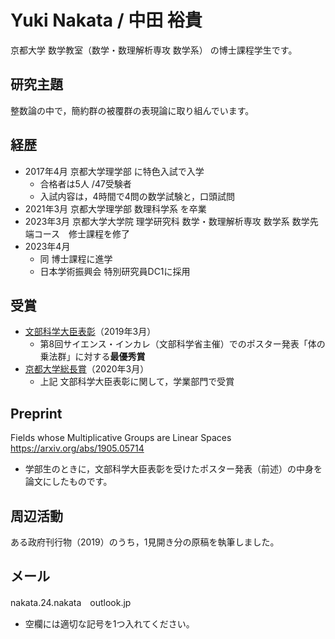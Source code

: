# Yuki Nakata / 中田 裕貴
京都大学 数学教室（数学・数理解析専攻 数学系） の博士課程学生です。
## 研究主題
整数論の中で，簡約群の被覆群の表現論に取り組んでいます。
## 経歴
- 2017年4月 京都大学理学部 に特色入試で入学
  - 合格者は5人 /47受験者
  - 入試内容は，4時間で4問の数学試験と，口頭試問
- 2021年3月 京都大学理学部 数理科学系 を卒業
- 2023年3月 京都大学大学院 理学研究科 数学・数理解析専攻 数学系 数学先端コース　修士課程を修了
- 2023年4月
  - 同 博士課程に進学
  - 日本学術振興会 特別研究員DC1に採用
## 受賞
- [文部科学大臣表彰](https://sci.kyoto-u.ac.jp/ja/news/detail_1066)（2019年3月）
  - 第8回サイエンス・インカレ（文部科学省主催）でのポスター発表「体の乗法群」に対する**最優秀賞**
- [京都大学総長賞](https://www.kyoto-u.ac.jp/ja/education-campus/Recognition/presidents/ceremony)（2020年3月）
  - 上記 文部科学大臣表彰に関して，学業部門で受賞
## Preprint
Fields whose Multiplicative Groups are Linear Spaces
https://arxiv.org/abs/1905.05714
- 学部生のときに，文部科学大臣表彰を受けたポスター発表（前述）の中身を論文にしたものです。
## 周辺活動
ある政府刊行物（2019）のうち，1見開き分の原稿を執筆しました。
## メール
nakata.24.nakata　outlook.jp
- 空欄には適切な記号を1つ入れてください。
<!---
NakataNak/NakataNak is a ✨ special ✨ repository because its `README.md` (this file) appears on your GitHub profile.
You can click the Preview link to take a look at your changes.
--->

